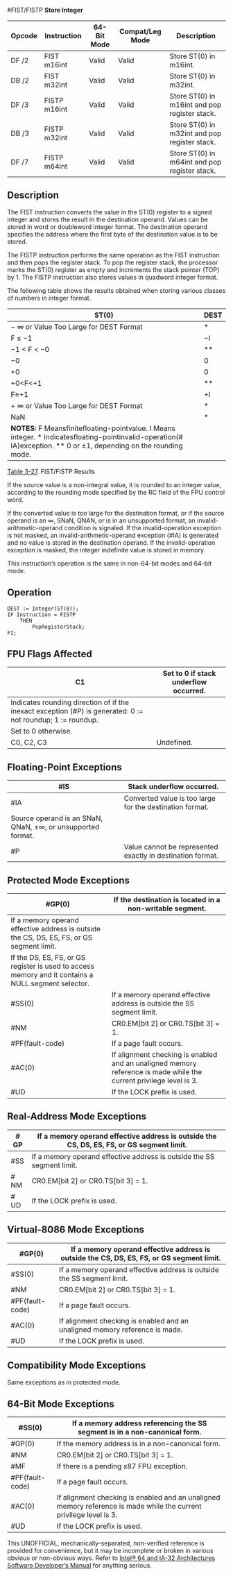 #FIST/FISTP
**Store Integer**

| Opcode | Instruction  | 64-Bit Mode | Compat/Leg Mode | Description                                   |
| ------ | ------------ | ----------- | --------------- | --------------------------------------------- |
| DF /2  | FIST m16int  | Valid       | Valid           | Store ST(0) in m16int.                        |
| DB /2  | FIST m32int  | Valid       | Valid           | Store ST(0) in m32int.                        |
| DF /3  | FISTP m16int | Valid       | Valid           | Store ST(0) in m16int and pop register stack. |
| DB /3  | FISTP m32int | Valid       | Valid           | Store ST(0) in m32int and pop register stack. |
| DF /7  | FISTP m64int | Valid       | Valid           | Store ST(0) in m64int and pop register stack. |

## Description

The FIST instruction converts the value in the ST(0) register to a signed integer and stores the result in the destination operand. Values can be stored in word or doubleword integer format. The destination operand specifies the address where the first byte of the destination value is to be stored.

The FISTP instruction performs the same operation as the FIST instruction and then pops the register stack. To pop the register stack, the processor marks the ST(0) register as empty and increments the stack pointer (TOP) by 1. The FISTP instruction also stores values in quadword integer format.

The following table shows the results obtained when storing various classes of numbers in integer format.

| ST(0)                                                                                                                                                                   | DEST |
| ----------------------------------------------------------------------------------------------------------------------------------------------------------------------- | ---- |
| − ∞ or Value Too Large for DEST Format                                                                                                                                  | \*   |
| F ≤ −1                                                                                                                                                                  | −I   |
| −1 < F < −0                                                                                                                                                             | \*\* |
| −0                                                                                                                                                                      | 0    |
| +0                                                                                                                                                                      | 0    |
| +0<F<+1                                                                                                                                                                 | \*\* |
| F≥+1                                                                                                                                                                    | +I   |
| + ∞ or Value Too Large for DEST Format                                                                                                                                  | \*   |
| NaN                                                                                                                                                                     | \*   |
| **NOTES:** F Meansfinitefloating-pointvalue. I Means integer. \* Indicatesfloating-pointinvalid-operation(#​IA)exception. \*\* 0 or ±1, depending on the rounding mode. |      |

[Table 3-27](/x86/fist:fistp#tbl-3-27). FIST/FISTP Results

If the source value is a non-integral value, it is rounded to an integer value, according to the rounding mode specified by the RC field of the FPU control word.

If the converted value is too large for the destination format, or if the source operand is an ∞, SNaN, QNAN, or is in an unsupported format, an invalid-arithmetic-operand condition is signaled. If the invalid-operation exception is not masked, an invalid-arithmetic-operand exception (#​IA) is generated and no value is stored in the destination operand. If the invalid-operation exception is masked, the integer indefinite value is stored in memory.

This instruction’s operation is the same in non-64-bit modes and 64-bit mode.

## Operation

```
DEST := Integer(ST(0));
IF Instruction = FISTP
    THEN
        PopRegisterStack;
FI;

```

## FPU Flags Affected

| C1                                                                                                           | Set to 0 if stack underflow occurred. |
| ------------------------------------------------------------------------------------------------------------ | ------------------------------------- |
| Indicates rounding direction of if the inexact exception (#​P) is generated: 0 := not roundup; 1 := roundup. |
| Set to 0 otherwise.                                                                                          |
| C0, C2, C3                                                                                                   | Undefined.                            |

## Floating-Point Exceptions

| \#​IS                                                       | Stack underflow occurred.                                  |
| ----------------------------------------------------------- | ---------------------------------------------------------- |
| \#​IA                                                       | Converted value is too large for the destination format.   |
| Source operand is an SNaN, QNaN, ±∞, or unsupported format. |
| #​P                                                         | Value cannot be represented exactly in destination format. |

## Protected Mode Exceptions

| \#​​​​GP(0)                                                                                         | If the destination is located in a non-writable segment.                                                           |
| --------------------------------------------------------------------------------------------------- | ------------------------------------------------------------------------------------------------------------------ |
| If a memory operand effective address is outside the CS, DS, ES, FS, or GS segment limit.           |
| If the DS, ES, FS, or GS register is used to access memory and it contains a NULL segment selector. |
| \#​​​​​SS(0)                                                                                        | If a memory operand effective address is outside the SS segment limit.                                             |
| \#​NM                                                                                               | CR0.EM[bit 2] or CR0.TS[bit 3] = 1.                                                                                |
| \#​PF(fault-code)                                                                                   | If a page fault occurs.                                                                                            |
| \#​AC(0)                                                                                            | If alignment checking is enabled and an unaligned memory reference is made while the current privilege level is 3. |
| #​​​UD                                                                                              | If the LOCK prefix is used.                                                                                        |

## Real-Address Mode Exceptions

| \#​​​​GP  | If a memory operand effective address is outside the CS, DS, ES, FS, or GS segment limit. |
| --------- | ----------------------------------------------------------------------------------------- |
| \#​​​​​SS | If a memory operand effective address is outside the SS segment limit.                    |
| \#​NM     | CR0.EM[bit 2] or CR0.TS[bit 3] = 1.                                                       |
| #​​​UD    | If the LOCK prefix is used.                                                               |

## Virtual-8086 Mode Exceptions

| \#​​​​GP(0)       | If a memory operand effective address is outside the CS, DS, ES, FS, or GS segment limit. |
| ----------------- | ----------------------------------------------------------------------------------------- |
| \#​​​​​SS(0)      | If a memory operand effective address is outside the SS segment limit.                    |
| \#​NM             | CR0.EM[bit 2] or CR0.TS[bit 3] = 1.                                                       |
| \#​PF(fault-code) | If a page fault occurs.                                                                   |
| \#​AC(0)          | If alignment checking is enabled and an unaligned memory reference is made.               |
| #​​​UD            | If the LOCK prefix is used.                                                               |

## Compatibility Mode Exceptions

Same exceptions as in protected mode.

## 64-Bit Mode Exceptions

| \#​​​​​SS(0)      | If a memory address referencing the SS segment is in a non-canonical form.                                         |
| ----------------- | ------------------------------------------------------------------------------------------------------------------ |
| \#​​​​GP(0)       | If the memory address is in a non-canonical form.                                                                  |
| \#​NM             | CR0.EM[bit 2] or CR0.TS[bit 3] = 1.                                                                                |
| \#​​MF            | If there is a pending x87 FPU exception.                                                                           |
| \#​PF(fault-code) | If a page fault occurs.                                                                                            |
| \#​AC(0)          | If alignment checking is enabled and an unaligned memory reference is made while the current privilege level is 3. |
| #​​​UD            | If the LOCK prefix is used.                                                                                        |

This UNOFFICIAL, mechanically-separated, non-verified reference is provided for convenience, but it may be
incomplete or broken in various obvious or non-obvious
ways. Refer to [Intel® 64 and IA-32 Architectures Software Developer’s Manual](https://software.intel.com/en-us/download/intel-64-and-ia-32-architectures-sdm-combined-volumes-1-2a-2b-2c-2d-3a-3b-3c-3d-and-4) for anything serious.

